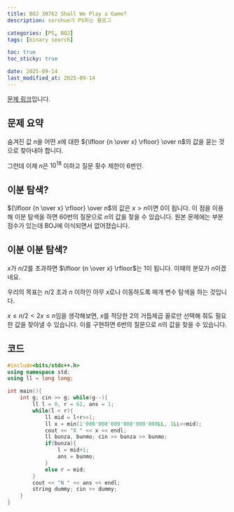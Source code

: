 ```yaml
---
title: BOJ 30762 Shall We Play a Game?
description: sorohue가 PS하는 블로그

categories: [PS, BOJ]
tags: [binary search]

toc: true
toc_sticky: true

date: 2025-09-14
last_modified_at: 2025-09-14
---
```


[문제 링크](https://boj.kr/30762)입니다.

## 문제 요약

숨겨진 값 $n$을 어떤  $x$에 대한 ${\lfloor {n \over x} \rfloor} \over n$의 값을 묻는 것으로 찾아내야 합니다.

그런데 이제 $n$은 $10^{18}$ 이하고 질문 횟수 제한이 6번인.

## 이분 탐색?

${\lfloor {n \over x} \rfloor} \over n$의 값은 $x > n$이면 0이 됩니다. 이 점을 이용해 이분 탐색을 하면 60번의 질문으로  $n$의 값을 찾을 수 있습니다. 원본 문제에는 부분 점수가 있는데 BOJ에 이식되면서 없어졌습니다.

## 이분 이분 탐색?

$x$가 $n/2$를 초과하면 $\lfloor {n \over x} \rfloor$는 1이 됩니다. 이때의 분모가 $n$이겠네요.

우리의 목표는 $n/2$ 초과 $n$ 이하인 아무 $x$로나 이동하도록 매개 변수 탐색을 하는 것입니다.

$x \le n/2 < 2x \le n$임을 생각해보면, $x$를 적당한 2의 거듭제곱 꼴로만 선택해 줘도 필요한 값을 찾아낼 수 있습니다. 이를 구현하면 6번의 질문으로 $n$의 값을 찾을 수 있습니다.

## 코드

```cpp
#include<bits/stdc++.h>
using namespace std;
using ll = long long;

int main(){
	int g; cin >> g; while(g--){
		ll l = 0, r = 61, ans = 1;
		while(l < r){
			ll mid = l+r>>1;
			ll x = min(1'000'000'000'000'000'000LL, 1LL<<mid);
			cout << "X " << x << endl;
			ll bunza, bunmo; cin >> bunza >> bunmo;
			if(bunza){
				l = mid+1;
				ans = bunmo;
			}
			else r = mid;
		}
		cout << "N " << ans << endl;
		string dummy; cin >> dummy;
	}
}
```
